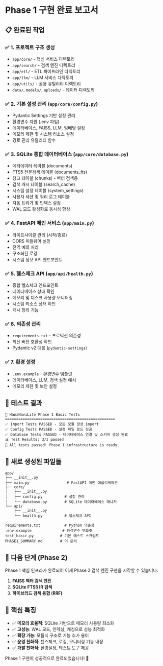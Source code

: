 # Phase 1 구현 완료 보고서

## 📋 완료된 작업

### ✅ 1. 프로젝트 구조 생성
- `app/core/` - 핵심 서비스 디렉토리
- `app/search/` - 검색 엔진 디렉토리
- `app/etl/` - ETL 파이프라인 디렉토리
- `app/llm/` - LLM 서비스 디렉토리
- `app/utils/` - 공용 유틸리티 디렉토리
- `data/`, `models/`, `uploads/` - 데이터 디렉토리

### ✅ 2. 기본 설정 관리 (`app/core/config.py`)
- Pydantic Settings 기반 설정 관리
- 환경변수 지원 (.env 파일)
- 데이터베이스, FAISS, LLM, 임베딩 설정
- 메모리 제한 및 시스템 리소스 설정
- 경로 관리 유틸리티 함수

### ✅ 3. SQLite 통합 데이터베이스 (`app/core/database.py`)
- 메타데이터 테이블 (documents)
- FTS5 전문검색 테이블 (documents_fts)
- 청크 테이블 (chunks) - 벡터 검색용
- 검색 캐시 테이블 (search_cache)
- 시스템 설정 테이블 (system_settings)
- 사용자 세션 및 쿼리 로그 테이블
- 자동 트리거 및 인덱스 설정
- WAL 모드 활성화로 동시성 향상

### ✅ 4. FastAPI 메인 서비스 (`app/main.py`)
- 라이프사이클 관리 (시작/종료)
- CORS 미들웨어 설정
- 전역 예외 처리
- 구조화된 로깅
- 시스템 정보 API 엔드포인트

### ✅ 5. 헬스체크 API (`app/api/health.py`)
- 종합 헬스체크 엔드포인트
- 데이터베이스 상태 확인
- 메모리 및 디스크 사용량 모니터링
- 시스템 리소스 상태 확인
- 캐시 정리 기능

### ✅ 6. 의존성 관리
- `requirements.txt` - 프로덕션 의존성
- 최신 버전 호환성 확인
- Pydantic v2 대응 (`pydantic-settings`)

### ✅ 7. 환경 설정
- `.env.example` - 환경변수 템플릿
- 데이터베이스, LLM, 검색 설정 예시
- 메모리 제한 및 보안 설정

## 🧪 테스트 결과

```
🚀 HanaNaviLite Phase 1 Basic Tests
==================================================
✅ Import Tests PASSED - 모든 모듈 정상 import
✅ Config Tests PASSED - 설정 파일 로드 성공
✅ Database Tests PASSED - 데이터베이스 연결 및 스키마 생성 완료
📊 Test Results: 3/3 passed
🎉 All tests passed! Phase 1 infrastructure is ready.
```

## 📁 새로 생성된 파일들

```
app/
├── __init__.py
├── main.py                 # FastAPI 메인 애플리케이션
├── core/
│   ├── __init__.py
│   ├── config.py          # 설정 관리
│   └── database.py        # SQLite 데이터베이스 매니저
└── api/
    ├── __init__.py
    └── health.py          # 헬스체크 API

requirements.txt           # Python 의존성
.env.example              # 환경변수 템플릿
test_basic.py            # 기본 테스트 스크립트
PHASE1_SUMMARY.md        # 이 문서
```

## 🔄 다음 단계 (Phase 2)

Phase 1 핵심 인프라가 완료되어 이제 Phase 2 검색 엔진 구현을 시작할 수 있습니다:

1. **FAISS 벡터 검색 엔진**
2. **SQLite FTS5 IR 검색**
3. **하이브리드 검색 융합 (RRF)**

## 🎯 핵심 특징

- ✅ **메모리 효율적**: SQLite 기반으로 메모리 사용량 최소화
- ✅ **고성능**: WAL 모드, 인덱싱, 캐싱으로 성능 최적화
- ✅ **확장 가능**: 모듈식 구조로 기능 추가 용이
- ✅ **운영 친화적**: 헬스체크, 로깅, 모니터링 기능 내장
- ✅ **개발 친화적**: 환경설정, 테스트 도구 제공

Phase 1 구현이 성공적으로 완료되었습니다! 🚀